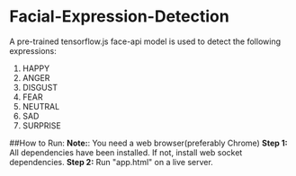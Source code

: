 # Facial-Expression-Detection

A pre-trained tensorflow.js face-api model is used to detect the following expressions:
1. HAPPY
2. ANGER
3. DISGUST
4. FEAR
5. NEUTRAL
6. SAD
7. SURPRISE

##How to Run:
**Note:**: You need a web browser(preferably Chrome)
**Step 1:** All dependencies have been installed. If not, install web socket dependencies.
**Step 2:** Run "app.html" on a live server.
